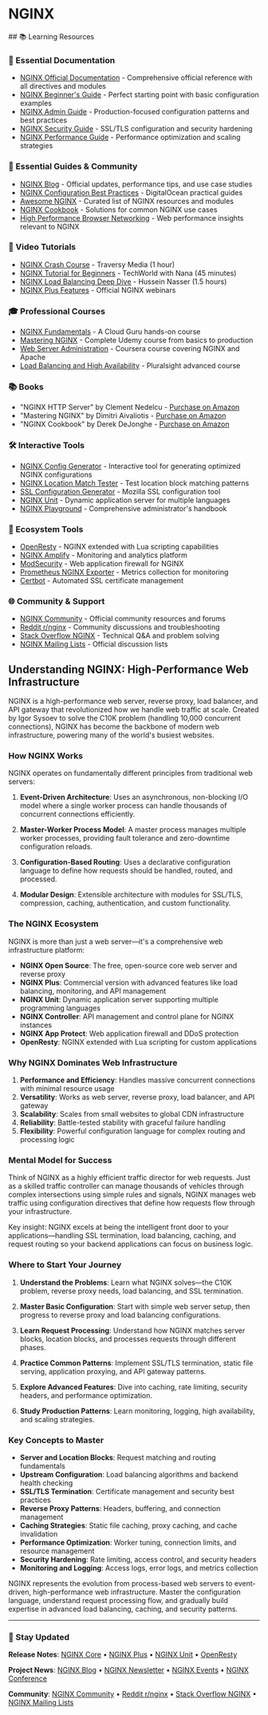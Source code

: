 # NGINX

<GitHubButtons />
## 📚 Learning Resources

### 📖 Essential Documentation
- [NGINX Official Documentation](http://nginx.org/en/docs/) - Comprehensive official reference with all directives and modules
- [NGINX Beginner's Guide](http://nginx.org/en/docs/beginners_guide.html) - Perfect starting point with basic configuration examples
- [NGINX Admin Guide](https://docs.nginx.com/nginx/admin-guide/) - Production-focused configuration patterns and best practices
- [NGINX Security Guide](https://www.nginx.com/resources/admin-guide/nginx-ssl-termination/) - SSL/TLS configuration and security hardening
- [NGINX Performance Guide](https://www.nginx.com/blog/tuning-nginx/) - Performance optimization and scaling strategies

### 📝 Essential Guides & Community
- [NGINX Blog](https://www.nginx.com/blog/) - Official updates, performance tips, and use case studies
- [NGINX Configuration Best Practices](https://www.digitalocean.com/community/tutorials/nginx-essentials-installation-and-configuration-fundamentals) - DigitalOcean practical guides
- [Awesome NGINX](https://github.com/fcambus/nginx-resources) - Curated list of NGINX resources and modules
- [NGINX Cookbook](https://www.nginx.com/resources/library/complete-nginx-cookbook/) - Solutions for common NGINX use cases
- [High Performance Browser Networking](https://hpbn.co/) - Web performance insights relevant to NGINX

### 🎥 Video Tutorials
- [NGINX Crash Course](https://www.youtube.com/watch?v=7VAI73roXaY) - Traversy Media (1 hour)
- [NGINX Tutorial for Beginners](https://www.youtube.com/watch?v=7YcW25PHnAA) - TechWorld with Nana (45 minutes)
- [NGINX Load Balancing Deep Dive](https://www.youtube.com/watch?v=spbkCihFpQ8) - Hussein Nasser (1.5 hours)
- [NGINX Plus Features](https://www.nginx.com/resources/webinars/) - Official NGINX webinars

### 🎓 Professional Courses
- [NGINX Fundamentals](https://acloudguru.com/course/nginx-fundamentals) - A Cloud Guru hands-on course
- [Mastering NGINX](https://www.udemy.com/course/nginx-crash-course/) - Complete Udemy course from basics to production
- [Web Server Administration](https://www.coursera.org/learn/web-server-technologies) - Coursera course covering NGINX and Apache
- [Load Balancing and High Availability](https://www.pluralsight.com/courses/load-balancing-servers-nginx-apache) - Pluralsight advanced course

### 📚 Books
- "NGINX HTTP Server" by Clement Nedelcu - [Purchase on Amazon](https://www.amazon.com/Nginx-HTTP-Server-Clement-Nedelcu/dp/1782162321)
- "Mastering NGINX" by Dimitri Aivaliotis - [Purchase on Amazon](https://www.amazon.com/Mastering-Nginx-Dimitri-Aivaliotis/dp/1849517444)
- "NGINX Cookbook" by Derek DeJonghe - [Purchase on Amazon](https://www.amazon.com/NGINX-Cookbook-Derek-DeJonghe/dp/1492078492)

### 🛠️ Interactive Tools
- [NGINX Config Generator](https://nginxconfig.io/) - Interactive tool for generating optimized NGINX configurations
- [NGINX Location Match Tester](https://nginx.viraptor.info/) - Test location block matching patterns
- [SSL Configuration Generator](https://ssl-config.mozilla.org/) - Mozilla SSL configuration tool
- [NGINX Unit](https://unit.nginx.org/) - Dynamic application server for multiple languages
- [NGINX Playground](https://github.com/trimstray/nginx-admins-handbook) - Comprehensive administrator's handbook

### 🚀 Ecosystem Tools
- [OpenResty](https://openresty.org/) - NGINX extended with Lua scripting capabilities
- [NGINX Amplify](https://www.nginx.com/products/nginx-amplify/) - Monitoring and analytics platform
- [ModSecurity](https://www.nginx.com/products/nginx-waf/) - Web application firewall for NGINX
- [Prometheus NGINX Exporter](https://github.com/nginxinc/nginx-prometheus-exporter) - Metrics collection for monitoring
- [Certbot](https://certbot.eff.org/) - Automated SSL certificate management

### 🌐 Community & Support
- [NGINX Community](https://www.nginx.com/community/) - Official community resources and forums
- [Reddit r/nginx](https://www.reddit.com/r/nginx/) - Community discussions and troubleshooting
- [Stack Overflow NGINX](https://stackoverflow.com/questions/tagged/nginx) - Technical Q&A and problem solving
- [NGINX Mailing Lists](https://mailman.nginx.org/mailman/listinfo) - Official discussion lists

## Understanding NGINX: High-Performance Web Infrastructure

NGINX is a high-performance web server, reverse proxy, load balancer, and API gateway that revolutionized how we handle web traffic at scale. Created by Igor Sysoev to solve the C10K problem (handling 10,000 concurrent connections), NGINX has become the backbone of modern web infrastructure, powering many of the world's busiest websites.

### How NGINX Works

NGINX operates on fundamentally different principles from traditional web servers:

1. **Event-Driven Architecture**: Uses an asynchronous, non-blocking I/O model where a single worker process can handle thousands of concurrent connections efficiently.

2. **Master-Worker Process Model**: A master process manages multiple worker processes, providing fault tolerance and zero-downtime configuration reloads.

3. **Configuration-Based Routing**: Uses a declarative configuration language to define how requests should be handled, routed, and processed.

4. **Modular Design**: Extensible architecture with modules for SSL/TLS, compression, caching, authentication, and custom functionality.

### The NGINX Ecosystem

NGINX is more than just a web server—it's a comprehensive web infrastructure platform:

- **NGINX Open Source**: The free, open-source core web server and reverse proxy
- **NGINX Plus**: Commercial version with advanced features like load balancing, monitoring, and API management
- **NGINX Unit**: Dynamic application server supporting multiple programming languages
- **NGINX Controller**: API management and control plane for NGINX instances
- **NGINX App Protect**: Web application firewall and DDoS protection
- **OpenResty**: NGINX extended with Lua scripting for custom applications

### Why NGINX Dominates Web Infrastructure

1. **Performance and Efficiency**: Handles massive concurrent connections with minimal resource usage
2. **Versatility**: Works as web server, reverse proxy, load balancer, and API gateway
3. **Scalability**: Scales from small websites to global CDN infrastructure
4. **Reliability**: Battle-tested stability with graceful failure handling
5. **Flexibility**: Powerful configuration language for complex routing and processing logic

### Mental Model for Success

Think of NGINX as a highly efficient traffic director for web requests. Just as a skilled traffic controller can manage thousands of vehicles through complex intersections using simple rules and signals, NGINX manages web traffic using configuration directives that define how requests flow through your infrastructure.

Key insight: NGINX excels at being the intelligent front door to your applications—handling SSL termination, load balancing, caching, and request routing so your backend applications can focus on business logic.

### Where to Start Your Journey

1. **Understand the Problems**: Learn what NGINX solves—the C10K problem, reverse proxy needs, load balancing, and SSL termination.

2. **Master Basic Configuration**: Start with simple web server setup, then progress to reverse proxy and load balancing configurations.

3. **Learn Request Processing**: Understand how NGINX matches server blocks, location blocks, and processes requests through different phases.

4. **Practice Common Patterns**: Implement SSL/TLS termination, static file serving, application proxying, and API gateway patterns.

5. **Explore Advanced Features**: Dive into caching, rate limiting, security headers, and performance optimization.

6. **Study Production Patterns**: Learn monitoring, logging, high availability, and scaling strategies.

### Key Concepts to Master

- **Server and Location Blocks**: Request matching and routing fundamentals
- **Upstream Configuration**: Load balancing algorithms and backend health checking
- **SSL/TLS Termination**: Certificate management and security best practices
- **Reverse Proxy Patterns**: Headers, buffering, and connection management
- **Caching Strategies**: Static file caching, proxy caching, and cache invalidation
- **Performance Optimization**: Worker tuning, connection limits, and resource management
- **Security Hardening**: Rate limiting, access control, and security headers
- **Monitoring and Logging**: Access logs, error logs, and metrics collection

NGINX represents the evolution from process-based web servers to event-driven, high-performance web infrastructure. Master the configuration language, understand request processing flow, and gradually build expertise in advanced load balancing, caching, and security patterns.

---

### 📡 Stay Updated

**Release Notes**: [NGINX Core](http://nginx.org/en/CHANGES) • [NGINX Plus](https://docs.nginx.com/nginx/releases/) • [NGINX Unit](https://unit.nginx.org/CHANGES.txt) • [OpenResty](https://openresty.org/en/changelog.html)

**Project News**: [NGINX Blog](https://www.nginx.com/blog/) • [NGINX Newsletter](https://www.nginx.com/newsletter-signup/) • [NGINX Events](https://www.nginx.com/events/) • [NGINX Conference](https://nginx.com/nginxconf/)

**Community**: [NGINX Community](https://www.nginx.com/community/) • [Reddit r/nginx](https://www.reddit.com/r/nginx/) • [Stack Overflow NGINX](https://stackoverflow.com/questions/tagged/nginx) • [NGINX Mailing Lists](https://mailman.nginx.org/mailman/listinfo)